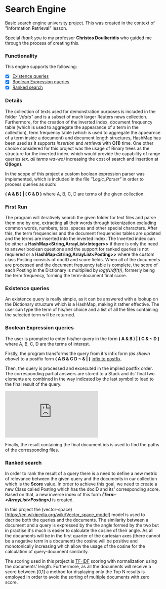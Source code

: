 # Search Engine
Basic search engine university project. This was created in the context of "Information Retrieval" lesson.

Special _thank you_ to my professor **Christos Doulkeridis** who guided me through the process of creating this.

### Functionality

This engine supports the following:
- [x] [Existence queries](#existence-queries)
- [x] [Boolean Expression queries](#boolean-expression-queries)
- [x] [Ranked search](#ranked-search)

### Details

The collection of texts used for demonstration purposes is included in the folder _"/data"_ and is a subset of much larger
Reuters news collection.
Furthermore, for the creation of the inverted index, document frequency table (which is used to aggregate the appearance of a term in the collection), term frequency table (which is used to aggregate the appearnce of a term inside a document) and document length structures, HashMap has been used as 
it supports _insertion_ and _retrieval_ with __O(1)__ time. One other choice considered for this project was the usage of Binary trees as the structure for the inverted index, which would provide the capability of range queries _(ex. all terms wa-wo)_ increasing the cost of search and insertion at __O(logn)__. 

In the scope of this project a custom boolean expression parser was implemented, which is included in the file _"Logic_Parser"_
in order to process queries as such:

__( A & B ) | ( C & D )__ where A, B, C, D are terms of the given collection.

### First Run

The program will iteratively search the given folder for text files and parse them one by one, extracting all their words through tokenization excluding common words, numbers, tabs, spaces and other special characters. After this, the term frequencies and the document frequencies tables are updated and the terms are inserted into the inverted index. The Inverted index can be either a __HashMap<String,ArrayList<Integer\>>__ if there is only the need to answer boolean questions and the support for ranked queries is not requiered or a  __HashMap<String,ArrayList<Posting\>>__ where the custom class Posting consists of docID and score fields. When all of the documents are processed and the document frequency table is complete, the score of each Posting in the Dictionary is multiplied by _log(N/df(t))_, formerly being the term frequency, forming the term-document final score.

### Existence queries

An existence query is really simple, as it can be answered with a lookup on the Dictionary structure which is a HashMap,
making it rather effective. The user can type the term of his/her choice and a list of all the files containing the selected
term will be returned.

### Boolean Expression queries
The user is prompted to enter his/her query in the form __( A & B ) | ( C & ~ D )__ where A, B, C, D are the terms of interest.

Firstly, the program transforms the query from it's infix form _(as shown above)_ to a postfix form __( A B & C D ~ & | )__
[infix to postfix](https://www.geeksforgeeks.org/stack-set-2-infix-to-postfix/).

Then, the query is processed and excecuted in the implied postfix order. The corresponding partial answers are stored to a Stack
and its' final two elements are combined in the way indicated by the last symbol to lead to the final result of the query.


![equation](https://latex.codecogs.com/gif.latex?%5Cbegin%7Bbmatrix%7D%20%5C%5C%20or%20%5C%5Cand%20%5C%5C%20not%20%5C%5C%20D%20%5C%5C%20C%20%5C%5C%20and%20%5C%5C%20A%20%5C%5C%20B%20%5Cend%7Bbmatrix%7D%20%5Cxrightarrow%7B%5Ctext%7BA%20and%20B%7D%7D%20%5Cbegin%7Bbmatrix%7D%20%5C%5C%20-%20%5C%5Cor%20%5C%5C%20and%20%5C%5C%20not%20%5C%5C%20D%20%5C%5C%20C%20%5C%5C%20r%20%5Cend%7Bbmatrix%7D%20%5Cxrightarrow%7B%5Ctext%7Bnot%20D%7D%7D%20%5Cbegin%7Bbmatrix%7D%20%5C%5C%20-%20%5C%5C%20or%20%5C%5C%20and%20%5C%5C%20not%20D%20%5C%5C%20C%20%5C%5C%20r%20%5Cend%7Bbmatrix%7D%20%5Cxrightarrow%7B%5Ctext%7BC%20and%20%28not%20D%29%7D%7D%20%5Cbegin%7Bbmatrix%7D%20%5C%5C%20-%20%5C%5C%20-%20%5C%5C%20-%20%5C%5C%20or%20%5C%5C%20r2%20%5C%5C%20r%20%5Cend%7Bbmatrix%7D%20%5Cxrightarrow%7B%5Ctext%7Br%20or%20r2%7D%7D%20%5Cbegin%7Bbmatrix%7D%20%5C%5C%20-%20%5C%5C%20-%20%5C%5C%20-%20%5C%5C%20-%20%5C%5C%20-%20%5C%5C%20r3%20%5Cend%7Bbmatrix%7D%20%5Cxrightarrow%7B%5Ctext%7BANSWER%7D%7D)

Finally, the result containing the final document ids is used to find the paths of the corresponding files.

### Ranked search
In order to rank the result of a query there is a need to define a new metric of relevance between the given query and
the documents in our collection which is the __Score__ value. In order to achieve this goal, we need to create a new Class
called Posting which has the docID and its' corresponding score. Based on that, a new inverse index of this form 
**_(Term->ArrayList\<Posting>)_** is created.

In this project the (vector-space)[https://en.wikipedia.org/wiki/Vector_space_model] model is used to decribe both the queries and the documents. The similarity between a document and a query is expressed by the the angle formed by the two but in practise it's much is easier to calculate the cosine of their angle. As all the documents will be in the first quarter of the cartesian axes (there cannot be a negative term in a document) the cosine will be positive and monotonically increasing which allow the usage of the cosine for the calculation of query-document similarity.

The scoring used in this project is [TF-IDF](https://en.wikipedia.org/wiki/Tf%E2%80%93idf) scoring with normalization
using the documents' length. Furthermore, as all the documents will receive a score between [0,1] a method for displaying only the Top N results is employed in order to avoid the sorting of multiple documents with zero score.

